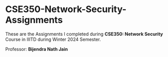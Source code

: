 # CSE350-Network-Security-Assignments

These are the Assignments I completed during **CSE350: Network Security** Course in IIITD during Winter 2024 Semester.

Professor: **Bijendra Nath Jain**
